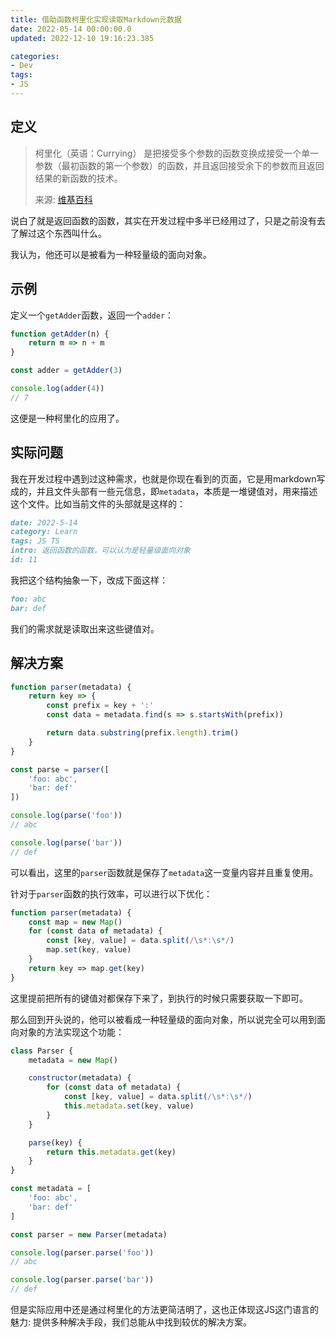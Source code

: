 ```yaml
---
title: 借助函数柯里化实现读取Markdown元数据
date: 2022-05-14 00:00:00.0
updated: 2022-12-10 19:16:23.385

categories: 
- Dev
tags: 
- JS
---
```


## 定义

> 柯里化（英语：Currying） 是把接受多个参数的函数变换成接受一个单一参数（最初函数的第一个参数）的函数，并且返回接受余下的参数而且返回结果的新函数的技术。
>
> 来源: [维基百科](https://zh.wikipedia.org/wiki/%E6%9F%AF%E9%87%8C%E5%8C%96)

说白了就是返回函数的函数，其实在开发过程中多半已经用过了，只是之前没有去了解过这个东西叫什么。

我认为，他还可以是被看为一种轻量级的面向对象。

## 示例

定义一个`getAdder`函数，返回一个`adder`：

```js
function getAdder(n) {
    return m => n + m
}

const adder = getAdder(3)

console.log(adder(4))
// 7
```

这便是一种柯里化的应用了。

## 实际问题

我在开发过程中遇到过这种需求，也就是你现在看到的页面，它是用markdown写成的，并且文件头部有一些元信息，即`metadata`，本质是一堆键值对，用来描述这个文件。比如当前文件的头部就是这样的：

```markdown
date: 2022-5-14
category: Learn
tags: JS TS
intro: 返回函数的函数，可以认为是轻量级面向对象
id: 11
```

我把这个结构抽象一下，改成下面这样：

```markdown
foo: abc
bar: def
```

我们的需求就是读取出来这些键值对。

## 解决方案

```js
function parser(metadata) {
    return key => {
        const prefix = key + ':'
        const data = metadata.find(s => s.startsWith(prefix))

        return data.substring(prefix.length).trim()
    }
}

const parse = parser([
    'foo: abc',
    'bar: def'
])

console.log(parse('foo'))
// abc

console.log(parse('bar'))
// def
```

可以看出，这里的`parser`函数就是保存了`metadata`这一变量内容并且重复使用。

针对于`parser`函数的执行效率，可以进行以下优化：

```js
function parser(metadata) {
    const map = new Map()
    for (const data of metadata) {
        const [key, value] = data.split(/\s*:\s*/)
        map.set(key, value)
    }
    return key => map.get(key)
}
```

这里提前把所有的键值对都保存下来了，到执行的时候只需要获取一下即可。

那么回到开头说的，他可以被看成一种轻量级的面向对象，所以说完全可以用到面向对象的方法实现这个功能：

```js
class Parser {
    metadata = new Map()

    constructor(metadata) {
        for (const data of metadata) {
            const [key, value] = data.split(/\s*:\s*/)
            this.metadata.set(key, value)
        }
    }

    parse(key) {
        return this.metadata.get(key)
    }
}

const metadata = [
    'foo: abc',
    'bar: def'
]

const parser = new Parser(metadata)

console.log(parser.parse('foo'))
// abc

console.log(parser.parse('bar'))
// def
```

但是实际应用中还是通过柯里化的方法更简洁明了，这也正体现这JS这门语言的魅力: 提供多种解决手段，我们总能从中找到较优的解决方案。